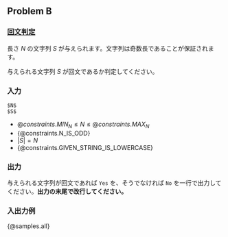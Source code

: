 ## Problem B

### <u>**回文判定**</u>

長さ $N$ の文字列 $S$ が与えられます。文字列は奇数長であることが保証されます。

与えられる文字列 $S$ が回文であるか判定してください。

### 入力

```
$N$
$S$
```

- ${@constraints.MIN_N} \leq N \leq {@constraints.MAX_N}$
- {@constraints.N_IS_ODD}
- $|S| = N$
- {@constraints.GIVEN_STRING_IS_LOWERCASE}

### 出力

与えられる文字列が回文であれば `Yes` を、そうでなければ `No` を一行で出力してください。**出力の末尾で改行してください。**

### 入出力例

{@samples.all}

